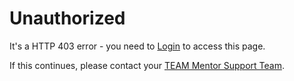 # Unauthorized
It's a HTTP 403 error - you need to [Login](/jade/guest/login.html) to access this page.

If this continues, please contact your [TEAM Mentor Support Team](mailto:support@securityinnovation.com).